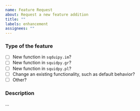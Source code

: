 ```yaml
---
name: Feature Request
about: Request a new feature addition
title: ""
labels: enhancement
assignees: ""
---
```


### Type of the feature
<!-- What kind of feature would you like to be added? Put an `x` in all applicable boxes: -->
- [ ] New function in `sqduipy.im`?
- [ ] New function in `squidpy.gr`?
- [ ] New function in `squidpy.pl`?
- [ ] Change an existing functionality, such as default behavior?
- [ ] Other?

### Description
<!-- Describe the requested feature below: -->
...
